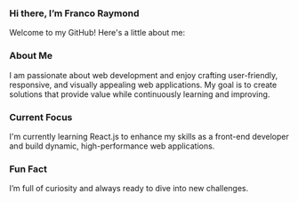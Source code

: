 ### Hi there, I’m Franco Raymond
Welcome to my GitHub! Here's a little about me:

### About Me
I am passionate about web development and enjoy crafting user-friendly, responsive, and visually appealing web applications. My goal is to create solutions that provide value while continuously learning and improving.

### Current Focus
I'm currently learning React.js to enhance my skills as a front-end developer and build dynamic, high-performance web applications.

### Fun Fact
I’m full of curiosity and always ready to dive into new challenges.

